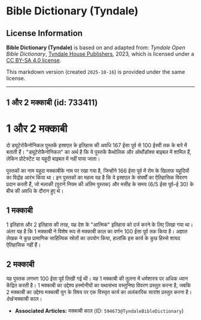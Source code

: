 # Bible Dictionary (Tyndale)

## License Information

**Bible Dictionary (Tyndale)** is based on and adapted from: _Tyndale Open Bible Dictionary_, [Tyndale House Publishers](https://tyndaleopenresources.com/), 2023, which is licensed under a [CC BY-SA 4.0 license](https://creativecommons.org/licenses/by-sa/4.0/legalcode.en).

This markdown version (created `2025-10-16`) is provided under the same license.



--------------------------------

## 1 और 2 मक्काबी (id: 733411)

1 और 2 मक्काबी
==============

दो ड्यूटेरोकैनोनिकल पुस्तकें इस्राएल के इतिहास की अवधि 167 ईसा पूर्व से 100 ईस्वी तक के बारे में बताती हैं। "ड्यूटेरोकैनोनिकल" का अर्थ है कि ये पुस्तकें कैथोलिक और ऑर्थोडॉक्स बाइबल में शामिल हैं, लेकिन प्रोटेस्टेंट या यहूदी बाइबल में नहीं पाया जाता।

पुस्तकों का नाम यहूदा मक्काबीके नाम पर रखा गया है, जिन्होंने 166 ईसा पूर्व में रोम के खिलाफ यहूदियों का विद्रोह आरंभ किया था। इन पुस्तकों का महत्व यह है कि वे इस्राएल के संघर्षों का ऐतिहासिक विवरण प्रदान करती हैं, जो मलाकी (पुराने नियम की अंतिम पुस्तक) और मसीह के समय (6/5 ईसा पूर्व–ई 30\) के बीच की अवधि के दौरान हुए थे।

1 मक्काबी
---------

1 इतिहास और 2 इतिहास की तरह, यह देश के "आत्मिक" इतिहास को दर्ज करने के लिए लिखा गया था। अंतर यह है कि 1 मक्काबी ने विशेष रूप से मक्काबी काल का वर्णन 100 ईसा पूर्व तक किया है। अज्ञात लेखक ने कुछ प्रामाणिक साहित्यिक स्रोतों का उपयोग किया, हालांकि इस कार्य के कुछ हिस्से शायद ऐतिहासिक नहीं हैं।

2 मक्काबी
---------

यह पुस्तक लगभग 100 ईसा पूर्व लिखी गई थी। यह 1 मक्काबी की तुलना में धर्मशास्त्र पर अधिक ध्यान केंद्रित करती है। 1 मक्काबी का उद्देश्य हस्मोनीयों का यथासंभव वस्तुनिष्ठ विवरण प्रस्तुत करना है, जबकि 2 मक्काबी का उद्देश्य मक्काबी युग के विषय पर एक विस्तृत कार्य का अलंकारिक सारांश प्रस्तुत करना है। *देखें* मक्काबी काल।

* **Associated Articles:** मक्काबी काल (ID: `594673@TyndaleBibleDictionary`)

